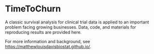 # TimeToChurn
A classic survival analysis for clinical trial data is applied to an important problem facing growing businesses. Data, code, and materials for reproducing results are provided here.

For more information and background, see https://matthewlouisdavisbiostat.github.io/.
